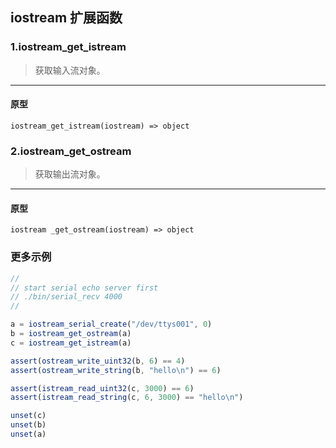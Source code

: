 ## iostream 扩展函数

### 1.iostream\_get\_istream

> 获取输入流对象。
----------------------------

#### 原型

```
iostream_get_istream(iostream) => object
```

### 2.iostream\_get\_ostream

> 获取输出流对象。
----------------------------

#### 原型

```
iostream _get_ostream(iostream) => object
```

### 更多示例
```js
//
// start serial echo server first
// ./bin/serial_recv 4000
//

a = iostream_serial_create("/dev/ttys001", 0)
b = iostream_get_ostream(a)
c = iostream_get_istream(a)

assert(ostream_write_uint32(b, 6) == 4)
assert(ostream_write_string(b, "hello\n") == 6)

assert(istream_read_uint32(c, 3000) == 6)
assert(istream_read_string(c, 6, 3000) == "hello\n")

unset(c)
unset(b)
unset(a)
```
